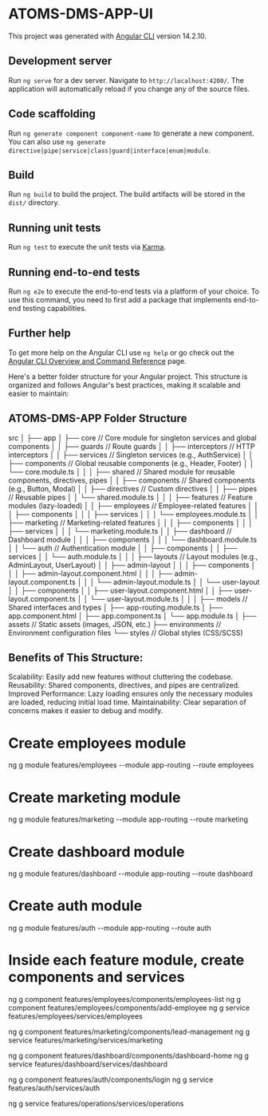 # ATOMS-DMS-APP-UI

This project was generated with [Angular CLI](https://github.com/angular/angular-cli) version 14.2.10.

## Development server

Run `ng serve` for a dev server. Navigate to `http://localhost:4200/`. The application will automatically reload if you change any of the source files.

## Code scaffolding

Run `ng generate component component-name` to generate a new component. You can also use `ng generate directive|pipe|service|class|guard|interface|enum|module`.

## Build

Run `ng build` to build the project. The build artifacts will be stored in the `dist/` directory.

## Running unit tests

Run `ng test` to execute the unit tests via [Karma](https://karma-runner.github.io).

## Running end-to-end tests

Run `ng e2e` to execute the end-to-end tests via a platform of your choice. To use this command, you need to first add a package that implements end-to-end testing capabilities.

## Further help

To get more help on the Angular CLI use `ng help` or go check out the [Angular CLI Overview and Command Reference](https://angular.io/cli) page.



Here's a better folder structure for your Angular project. This structure is organized and follows Angular's best practices, making it scalable and easier to maintain:

ATOMS-DMS-APP Folder Structure
-------------------------------

src
│
├── app
│   ├── core             // Core module for singleton services and global components
│   │   ├── guards       // Route guards
│   │   ├── interceptors // HTTP interceptors
│   │   ├── services     // Singleton services (e.g., AuthService)
│   │   ├── components   // Global reusable components (e.g., Header, Footer)
│   │   └── core.module.ts
│   │
│   ├── shared           // Shared module for reusable components, directives, pipes
│   │   ├── components   // Shared components (e.g., Button, Modal)
│   │   ├── directives   // Custom directives
│   │   ├── pipes        // Reusable pipes
│   │   └── shared.module.ts
│   │
│   ├── features         // Feature modules (lazy-loaded)
│   │   ├── employees    // Employee-related features
│   │   │   ├── components
│   │   │   ├── services
│   │   │   └── employees.module.ts
│   │   ├── marketing    // Marketing-related features
│   │   │   ├── components
│   │   │   ├── services
│   │   │   └── marketing.module.ts
│   │   ├── dashboard    // Dashboard module
│   │   │   ├── components
│   │   │   └── dashboard.module.ts
│   │   └── auth         // Authentication module
│   │       ├── components
│   │       ├── services
│   │       └── auth.module.ts
│   │
│   ├── layouts          // Layout modules (e.g., AdminLayout, UserLayout)
│   │   ├── admin-layout
│   │   │   ├── components
│   │   │   ├── admin-layout.component.html
│   │   │   ├── admin-layout.component.ts
│   │   │   └── admin-layout.module.ts
│   │   └── user-layout
│   │       ├── components
│   │       ├── user-layout.component.html
│   │       ├── user-layout.component.ts
│   │       └── user-layout.module.ts
│   │
│   ├── models           // Shared interfaces and types
│   ├── app-routing.module.ts
│   ├── app.component.html
│   ├── app.component.ts
│   └── app.module.ts
│
├── assets               // Static assets (images, JSON, etc.)
├── environments         // Environment configuration files
└── styles               // Global styles (CSS/SCSS)


Benefits of This Structure:
----------------------------
Scalability: Easily add new features without cluttering the codebase.
Reusability: Shared components, directives, and pipes are centralized.
Improved Performance: Lazy loading ensures only the necessary modules are loaded, reducing initial load time.
Maintainability: Clear separation of concerns makes it easier to debug and modify.

# Create employees module
ng g module features/employees --module app-routing --route employees

# Create marketing module
ng g module features/marketing --module app-routing --route marketing

# Create dashboard module
ng g module features/dashboard --module app-routing --route dashboard

# Create auth module
ng g module features/auth --module app-routing --route auth

# Inside each feature module, create components and services
ng g component features/employees/components/employees-list
ng g component features/employees/components/add-employee
ng g service features/employees/services/employees

ng g component features/marketing/components/lead-management
ng g service features/marketing/services/marketing

ng g component features/dashboard/components/dashboard-home
ng g service features/dashboard/services/dashboard

ng g component features/auth/components/login
ng g service features/auth/services/auth

ng g service features/operations/services/operations